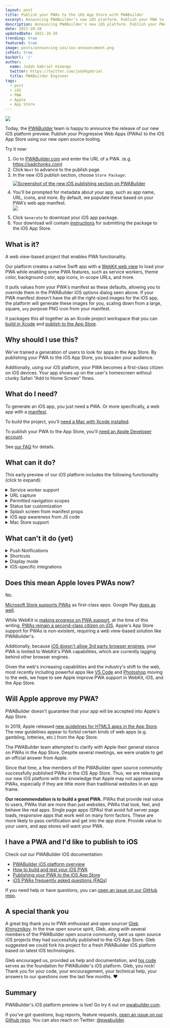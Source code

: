```yaml
---
layout: post
title: Publish your PWAs to the iOS App Store with PWABuilder
excerpt: Announcing PWABuilder's new iOS platform. Publish your PWA to the App Store and gain new iPhone and iPad users.
description: Announcing PWABuilder's new iOS platform. Publish your PWA to the App Store and gain new iPhone and iPad users.
date: 2021-10-28
updatedDate: 2021-10-28
trending: true
featured: true
image: posts/announcing-ios/ios-announcement.png
isPost: true
backUrl: '/'
author:
  name: Judah Gabriel Himango
  twitter: https://twitter.com/judahgabriel
  title: PWABuilder Engineer
tags:
  - post
  - iOS
  - PWA
  - Apple
  - App Store
---
```


<img src="/posts/announcing-ios/ios-announcement.png" />

Today, the [PWABuilder](https://www.pwabuilder.com) team is happy to announce the release of our new iOS platform preview. Publish your Progressive Web Apps (PWAs) to the iOS App Store using our new open source tooling.

Try it now:

1. Go to [PWABuilder.com](https://www.pwabuilder.com) and enter the URL of a PWA. (e.g. https://sadchonks.com)
2. Click `Next` to advance to the publish page.
3. In the new iOS publish section, choose `Store Package`: <br><a href="http://www.pwabuilder.com/publish?site=https://webboard.app" target="_blank"><img style="margin-left: 0; margin-top: 10px; margin-bottom: 10px; max-height: 150px;" loading="lazy" src="/posts/announcing-ios/ios-publish-section.png" alt="Screenshot of the new iOS publishing section on PWABuilder" /></a>
4. You'll be prompted for metadata about your app, such as app name, URL, icons, and more. By default, we populate these based on your PWA's web app manifest. <br><img loading="lazy" src="/posts/announcing-ios/ios-options.png" style="max-height: 300px; margin-left: 0; margin-bottom: 10px;" />
5. Click `Generate` to download your iOS app package.
6. Your download will contain [instructions](/docs/ios-next-steps) for submitting the package to the iOS App Store.

## What is it?

A web view-based project that enables PWA functionality. 

Our platform creates a native Swift app with a [WebKit web view](https://developer.apple.com/documentation/webkit/wkwebview) to load your PWA while enabling some PWA features, such as service workers, theme color, background color, app icons, in-scope URLs, and more.

It pulls values from your PWA's manifest as these defaults, allowing you to override them in the PWABuilder iOS options dialog seen above. If your PWA manifest doesn't have the all the right-sized images for the iOS app, the platform will generate these images for you, scaling down from a large, square, `any` purpose PNG icon from your manifest.

It packages this all together as an Xcode project workspace that you can [build in Xcode](/docs/ios-next-steps) and [publish to the App Store](/docs/ios-app-submission).

## Why should I use this?

We've trained a generation of users to look for apps in the App Store. By publishing your PWA to the iOS App Store, you broaden your audience. 

Additionally, using our iOS platform, your PWA becomes a first-class citizen on iOS devices. Your app shows up on the user's homescreen without clunky Safari "Add to Home Screen" flows.

## What do I need?

To generate an iOS app, you just need a PWA. Or more specifically, a web app with a [manifest](https://www.w3.org/TR/appmanifest/).

To build the project, you'll [need a Mac with Xcode installed](https://github.com/pwa-builder/pwabuilder-ios/issues/9). 

To publish your PWA to the App Store, you'll [need an Apple Developer account](/docs/ios-faq).

See [our FAQ](/docs/ios-faq) for details.

## What can it do?

This early preview of our iOS platform includes the following functionality (click to expand):

<details>
  <summary>Service worker support</summary>  

We utilize [App-Bound Domains](<a href="https://webkit.org/blog/10882/app-bound-domains/">) to enable service workers to function when your PWA is run on supported platforms (iOS 14 and above). 

</details>

<details>
  <summary>URL capture</summary>  
  
By default, PWABuilder's iOS platform generates a URL capture-ready app. If a user installs your app, you can have your app's URLs open in your PWA, rather than in the browser. 

To enable this, deploy an [Apple App-Site Association file](https://developer.apple.com/documentation/xcode/supporting-associated-domains) to your web server. Your app already contains the necessary configuration to utilize link capture. See [our iOS Platform FAQ](/docs/ios-faq) for more info.
  
</details>

<details>
  <summary>Permitted navigation scopes</summary>  
  
When you generate your iOS app in PWABuilder, you can specify a list of permitted URLs that are considered in-scope for the app:

<img loading="lazy" src="/posts/announcing-ios/ios-permitted-urls.png" style="margin-left: 0; max-height: 250px;" alt="Screenshot of the iOS publish section on PWABuilder" />

This can be useful when your PWA needs to work with 3rd party URLs, such as `Login with Google` or other authentication providers.
  
</details>

<details>
  <summary>Status bar customization</summary>  
  
The iOS status bar -- containing your iPhone's reception bars, battery level, and more -- can be customized when shown in your app. By default, we set the status bar color to your manifest's `theme_color`, or white if you don't have a `theme_color` supplied.

As a future enhancement, we may allow you to hide the status bar -- useful in `display: fullscreen` PWAs like games -- as well as change the status bar foreground color.
  
</details>

<details>
  <summary>Splash screen from manifest props</summary>  
  
While your app initializes and the web view loads your PWA, users will see a splash screen. The splash screen will be a solid background color, with your app's icon centered and a progress bar beneath it:

<img loading="lazy" src="/posts/announcing-ios/ios-splash.png" style="max-height: 300px" />

The splash screen background color is taken from your manifest's `background_color`. The icon is from your manifest's `icons`, and the progress bar color is styled using your manifest's `theme_color`.

When your app finishes initializing and your PWA is done loading into the web view, the splash screen disappears and your PWA takes the fore.
  
</details>

<details>
  <summary>iOS app awareness from JS code</summary>  
  
In your PWA, you can detect if you're running in the iOS app by looking for an `app-platform` cookie, its value set to `iOS App Store`.
  
</details>

<details>
  <summary>Mac Store support</summary>  
  
When publishing your iOS app, you can opt-in to publishing to the Mac App Store as well. Your app will be available to M1 devices running macOS 11 or later.
  
</details>

## What **can't** it do (yet)

<details>
  <summary>Push Notifications</summary>  
  
We currently don't support push notifications. We have partial support in the platform for enabling push notifications via Firebase, but the code is currently commented out, and PWABuilder has no UI for letting you input your push notification details.

If Push Notification support is important to you, [upvote this issue](https://github.com/pwa-builder/pwabuilder-ios/issues/6).
  
</details>

<details>
  <summary>Shortcuts</summary>  
  
We currently don't support web manifest shortcuts. We'd be glad to accept a PR for this. 😊

In the meantime, if Shortcut support is important to you, [upvote this issue](https://github.com/pwa-builder/pwabuilder-ios/issues/7).
  
</details>

<details>
  <summary>Display mode</summary>  

Currently, display mode is ignored when building your PWA iOS package.

We are considering supporting at least `fullscreen` and `standalone`, and possibly `minimal-ui`. 

If this is important to you, [update this issue](https://github.com/pwa-builder/pwabuilder-ios/issues/8).
  
</details>

<details>
  <summary>iOS-specific integrations</summary>  
  
Our template doesn't include support for iOS-specific functionality like Apple Pay, Sign In with Apple, HealthKit, etc. 

But that doesn't mean you can't add them. 

To add support for iOS-specific functionality, you'd enable the capability when [creating your Bundle ID](/docs/ios-app-submission), then update your Xcode project to take advantage of the new capability. See [our FAQ](/docs/ios-faq) for more info. 

We also be glad to accept PRs enabling such functionality into [our iOS project template code](https://github.com/pwa-builder/pwabuilder-ios/tree/main/Microsoft.PWABuilder.IOS.Web/Resources/ios-project-src).
  
</details>

## Does this mean Apple loves PWAs now?

No. 

[Microsoft Store supports PWAs](/posts/bringing-chromium-edge-pwas-to-the-microsoft-store/) as first-class apps. Google Play [does as well](/posts/microsoft-and-google-team-up-to-make-pwas-better-in-the-play-store). 

While WebKit is [making progress on PWA support](https://webkit.org/blog/11989/new-webkit-features-in-safari-15/), at the time of this writing, [PWAs remain a second-class citizen on iOS](https://firt.dev/ios-14.5/). Apple's App Store support for PWAs is non-existent, requiring a web view-based solution like PWABuilder's.

Additionally, because [iOS doesn't allow 3rd party browser engines](https://infrequently.org/2021/08/webkit-ios-deep-dive/), your PWA is limited to WebKit's PWA capabilities, which are currently lagging behind other browser engines.

Given the web's increasing capabilities and the industry's shift to the web, most recently including powerful apps like [VS Code](https://code.visualstudio.com/blogs/2021/10/20/vscode-dev) and [Photoshop](https://web.dev/ps-on-the-web/) moving to the web, we hope to see Apple improve PWA support in WebKit, iOS, and the App Store.

## Will Apple approve my PWA?

PWABuilder doesn't guarantee that your app will be accepted into Apple's App Store.

In 2019, Apple released [new guidelines for HTML5 apps in the App Store](https://developer.apple.com/news/?id=09062019b). The new guidelines appear to forbid certain kinds of web apps (e.g. gambling, lotteries, etc.) from the App Store.

The PWABuilder team attempted to clarify with Apple their general stance on PWAs in the App Store. Despite several meetings, we were unable to get an official answer from Apple.

Since that time, a few members of the PWABuilder open source community successfully published PWAs in the iOS App Store. Thus, we are releasing our new iOS platform with the knowledge that Apple may not approve some PWAs, especially if they are little more than traditional websites in an app frame.

**Our recommendation is to build a great PWA.** PWAs that provide real value to users, PWAs that are more than just websites, PWAs that look, feel, and behave like real apps. Single page apps (SPAs) that avoid full server page loads, responsive apps that work well on many form factors. These are more likely to pass certification and get into the app store. Provide value to your users, and app stores will want your PWA.

## I have a PWA and I'd like to publish to iOS

Check out our PWABuilder iOS documentation:

- [PWABuilder iOS platform overview](/docs/ios-platform)
- [How to build and test your iOS PWA](/docs/ios-next-steps)
- [Publishing your PWA to the iOS App Store](/docs/ios-app-submission)
- [iOS PWAs frequently asked questions (FAQs)](/docs/ios-faq)

If you need help or have questions, you can [open an issue on our GitHub repo](https://github.com/pwa-builder/pwabuilder/issues).

## A special thank you

A great big thank you to PWA enthusiast and open sourcer [Gleb Khmyznikov](https://github.com/khmyznikov). In the true open source spirit, Gleb, along with several members of the PWABuilder open source community, sent us open source iOS projects they had successfully published to the iOS App Store. Gleb suggested we could fork his project for a fresh PWABuilder iOS platform based on latest iOS technologies.

Gleb encouraged us, provided us help and documentation, and [his code](https://github.com/khmyznikov/ios-pwa-wrap) serves as the foundation for PWABuilder's iOS platform. Gleb, you rock! Thank you for your code, your encouragement, your technical help, your answers to our questions over the last few months. ♥

## Summary

PWABuilder's iOS platform preview is live! Go try it out on [pwabuilder.com](https://www.pwabuilder.com). 

If you've got questions, bug reports, feature requests, [open an issue on our Github repo](https://github.com/pwa-builder/pwabuilder/issues). You can also reach on Twitter: [@pwabuilder](https://twitter.com/pwabuilder).
